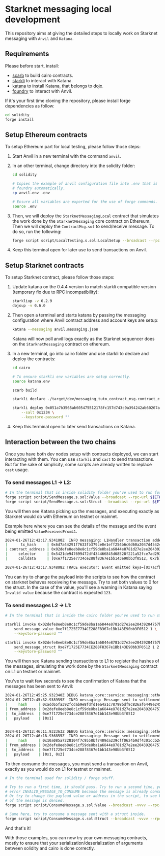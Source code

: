 # Starknet messaging local development

This repository aims at giving the detailed steps to locally work
on Starknet messaging with `Anvil` and `Katana`.

## Requirements

Please before start, install:

- [scarb](https://docs.swmansion.com/scarb/) to build cairo contracts.
- [starkli](https://github.com/xJonathanLEI/starkli) to interact with Katana.
- [katana](https://www.dojoengine.org/en/) to install Katana, that belongs to dojo.
- [foundry](https://book.getfoundry.sh/getting-started/installation) to interact with Anvil.

If it's your first time cloning the repository, please install forge dependencies as follow:

```bash
cd solidity
forge install
```

## Setup Ethereum contracts

To setup Ethereum part for local testing, please follow those steps:

1. Start Anvil in a new terminal with the command `anvil`.

2. In an other terminal, change directory into the solidity folder:

   ```bash
   cd solidity

   # Copies the example of anvil configuration file into .env that is loaded by
   # foundry automatically.
   cp anvil.env .env

   # Ensure all variables are exported for the use of forge commands.
   source .env
   ```

3. Then, we will deploy the `StarknetMessagingLocal` contract that simulates the work
   done by the `StarknetMessaging` core contract on Ethereum. Then we will deploy the `ContractMsg.sol`
   to send/receive message. To do so, run the following:

   ```bash
   forge script script/LocalTesting.s.sol:LocalSetup --broadcast --rpc-url ${ETH_RPC_URL}
   ```

4. Keep this terminal open for later use to send transactions on Anvil.

## Setup Starknet contracts

To setup Starknet contract, please follow those steps:

1. Update katana on the 0.4.4 version to match starkli compatible version (temporary fix due to RPC incompatibility):

   ```bash
   starkliup -v 0.2.9
   dojoup -v 0.6.0
   ```

2. Then open a terminal and starts katana by passing the messaging configuration where Anvil contract address and account keys are setup:

   ```bash
   katana --messaging anvil.messaging.json
   ```

   Katana will now poll anvil logs exactly as the Starknet sequencer does on the `StarknetMessaging` contract on ethereum.

3. In a new terminal, go into cairo folder and use starkli to declare and deploy the contracts:

   ```bash
   cd cairo

   # To ensure starkli env variables are setup correctly.
   source katana.env

   scarb build

   starkli declare ./target/dev/messaging_tuto_contract_msg.contract_class.json --keystore-password ""

   starkli deploy 0x051a7b3565ab605475512178fc157d743c9a394242ab60207a6932a25e087456 \
       --salt 0x1234 \
       --keystore-password ""
   ```

4. Keep this terminal open to later send transactions on Katana.

## Interaction between the two chains

Once you have both dev nodes setup with contracts deployed, we can start interacting with them.
You can use `starkli` and `cast` to send transactions. But for the sake of simplicity, some scripts
are already written to replace `cast` usage.

### To send messages L1 -> L2:

```bash
# In the terminal that is inside solidity folder you've used to run forge script previously (ensure you've sourced the .env file).
forge script script/SendMessage.s.sol:Value --broadcast --rpc-url ${ETH_RPC_URL}
forge script script/SendMessage.s.sol:Struct --broadcast --rpc-url ${ETH_RPC_URL}
```

You will then see Katana picking up the messages, and executing exactly as Starknet would
do with Ethereum on testnet or mainnet.

Example here where you can see the details of the message and the event being emitted `ValueReceivedFromL1`.

```bash
2024-01-26T12:42:17.934100Z  INFO messaging: L1Handler transaction added to the pool:
|      tx_hash     | 0x6d7a44291f7633fb379ce0e1eff254b6c6d60a2047d4542c627f6f883b43d2d
| contract_address | 0x02defe8eeb8e8c1cf59de8ba1a6844e8781d27e2ee20439204757b338f8ae74c
|     selector     | 0x5421de947699472df434466845d68528f221a52fce7ad2934c5dae2e1f1cdc
|     calldata     | [0xe7f1725e7734ce288f8367e1bb143e90bb3f0512, 0x7b]

2024-01-26T12:42:17.934808Z TRACE executor: Event emitted keys=[0x7acfbcb48c15c0b483370386499142617673e79567c0ef3937c3b2d57ac505, 0xe7f1725e7734ce288f8367e1bb143e90bb3f0512]
```

You can try to change the payload into the scripts to see how the contract on starknet behaves receiveing the message. Try to set both values to 0 for the struct. In the case of the value, you'll see a warning in Katana saying `Invalid value` because the contract is expected `123`.

### To send messages L2 -> L1:

```bash
# In the terminal that is inside the cairo folder you've used to run starkli commands to declare (ensure you've sourced the katana.env file).

starkli invoke 0x02defe8eeb8e8c1cf59de8ba1a6844e8781d27e2ee20439204757b338f8ae74c \
    send_message_value 0xe7f1725E7734CE288F8367e1Bb143E90bb3F0512 1 \
    --keystore-password ""

starkli invoke 0x02defe8eeb8e8c1cf59de8ba1a6844e8781d27e2ee20439204757b338f8ae74c \
    send_message_struct 0xe7f1725E7734CE288F8367e1Bb143E90bb3F0512 1 2 \
    --keystore-password ""
```

You will then see Katana sending transactions to L1 to register the hashes of the messages,
simulating the work done by the `StarknetMessaging` contract on L1 on testnet or mainnet.

You've to wait few seconds to see the confirmation of Katana that the messages has been sent to Anvil:

```bash
2024-01-26T12:45:25.932340Z DEBUG katana_core::service::messaging::ethereum: Sending transaction on L1 to register messages...
2024-01-26T12:45:32.938959Z  INFO messaging: Message sent to settlement layer:
|     hash     | 0xadd65fa392fcdab9e8fdfd1ea4a1c78798bdf9c826af6449e2454829c6e80359
| from_address | 0x2defe8eeb8e8c1cf59de8ba1a6844e8781d27e2ee20439204757b338f8ae74c
|  to_address  | 0xe7f1725e7734ce288f8367e1bb143e90bb3f0512
|   payload    | [0x1]


2024-01-26T12:46:11.932363Z DEBUG katana_core::service::messaging::ethereum: Sending transaction on L1 to register messages...
2024-01-26T12:46:18.936855Z  INFO messaging: Message sent to settlement layer:
|     hash     | 0x10a085a7228104f7c9558bf7409da239cff0624b9df4301ccb2cb042cd1a3ede
| from_address | 0x2defe8eeb8e8c1cf59de8ba1a6844e8781d27e2ee20439204757b338f8ae74c
|  to_address  | 0xe7f1725e7734ce288f8367e1bb143e90bb3f0512
|   payload    | [0x1, 0x2]
```

To then consume the messages, you must send a transaction on Anvil, exactly as you would do
on L1 for testnet or mainnet.

```bash
# In the terminal used for solidity / forge stuff.

# Try to run a first time, it should pass. Try to run a second time, you should have the
# error INVALID_MESSAGE_TO_CONSUME because the message is already consumed.
# Or try to change the payload value or address in the script, to see how the consumption
# of the message is denied.
forge script script/ConsumeMessage.s.sol:Value --broadcast -vvvv --rpc-url ${ETH_RPC_URL}

# Same here, try to consume a message sent with a struct inside.
forge script script/ConsumeMessage.s.sol:Struct --broadcast -vvvv --rpc-url ${ETH_RPC_URL}
```

And that's it!

With those examples, you can now try your own messaging contracts, mostly to ensure that your serialization/deserialization
of arguments between solidity and cairo is done correctly.
